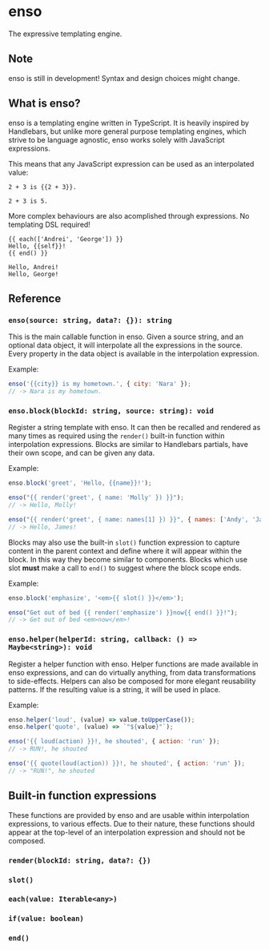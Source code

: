 # enso
The expressive templating engine.

## Note
enso is still in development! Syntax and design choices might change.

## What is enso?

enso is a templating engine written in TypeScript. It is heavily inspired by Handlebars, but unlike more general purpose templating engines, which strive to be language agnostic, enso works solely with JavaScript expressions.

This means that any JavaScript expression can be used as an interpolated value:

```
2 + 3 is {{2 + 3}}.
```
```
2 + 3 is 5.
```

More complex behaviours are also acomplished through expressions. No templating DSL required!

```
{{ each(['Andrei', 'George']) }}
Hello, {{self}}!
{{ end() }}
```
```
Hello, Andrei!
Hello, George!
```

## Reference

### `enso(source: string, data?: {}): string`

This is the main callable function in enso. Given a source string, and an optional data object, it will interpolate all the expressions in the source. Every property in the data object is available in the interpolation expression.

Example:

```js
enso('{{city}} is my hometown.', { city: 'Nara' });
// -> Nara is my hometown.
```
### `enso.block(blockId: string, source: string): void`

Register a string template with enso. It can then be recalled and rendered as many times as required using the `render()` built-in function within interpolation expressions. Blocks are similar to Handlebars partials, have their own scope, and can be given any data.

Example:

```js
enso.block('greet', 'Hello, {{name}}!');

enso("{{ render('greet', { name: 'Molly' }) }}");
// -> Hello, Molly!

enso("{{ render('greet', { name: names[1] }) }}", { names: ['Andy', 'James'] });
// -> Hello, James!
```

Blocks may also use the built-in `slot()` function expression to capture content in the parent context and define where it will appear within the block. In this way they become similar to components. Blocks which use slot **must** make a call to `end()` to suggest where the block scope ends.

Example:

```js
enso.block('emphasize', '<em>{{ slot() }}</em>');

enso("Get out of bed {{ render('emphasize') }}now{{ end() }}!");
// -> Get out of bed <em>now</em>!
```

### `enso.helper(helperId: string, callback: () => Maybe<string>): void`

Register a helper function with enso. Helper functions are made available in enso expressions, and can do virtually anything, from data transformations to side-effects. Helpers can also be composed for more elegant reusability patterns. If the resulting value is a string, it will be used in place.

Example:

```js
enso.helper('loud', (value) => value.toUpperCase());
enso.helper('quote', (value) => `"${value}"`);

enso('{{ loud(action) }}!, he shouted', { action: 'run' });
// -> RUN!, he shouted

enso('{{ quote(loud(action)) }}!, he shouted', { action: 'run' });
// -> "RUN!", he shouted
```

## Built-in function expressions

These functions are provided by enso and are usable within interpolation expressions, to various effects. Due to their nature, these functions should appear at the top-level of an interpolation expression and should not be composed.

### `render(blockId: string, data?: {})`
### `slot()`
### `each(value: Iterable<any>)`
### `if(value: boolean)`
### `end()`
